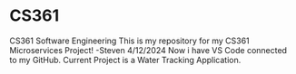 # CS361
CS361 Software Engineering
This is my repository for my CS361 Microservices Project! -Steven 4/12/2024
Now i have VS Code connected to my GitHub. 
Current Project is a Water Tracking Application.